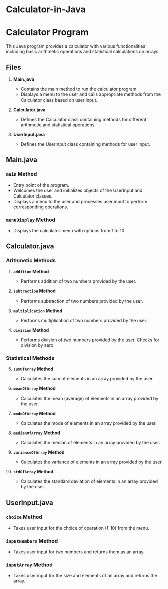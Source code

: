 # Calculator-in-Java

# Calculator Program

This Java program provides a calculator with various functionalities including basic arithmetic operations and statistical calculations on arrays.

## Files

1. **Main.java**
   - Contains the main method to run the calculator program.
   - Displays a menu to the user and calls appropriate methods from the Calculator class based on user input.

2. **Calculator.java**
   - Defines the Calculator class containing methods for different arithmetic and statistical operations.

3. **UserInput.java**
   - Defines the UserInput class containing methods for user input.

## Main.java

### `main` Method
- Entry point of the program.
- Welcomes the user and initializes objects of the UserInput and Calculator classes.
- Displays a menu to the user and processes user input to perform corresponding operations.

### `menuDisplay` Method
- Displays the calculator menu with options from 1 to 10.

## Calculator.java

### Arithmetic Methods
1. **`addition` Method**
   - Performs addition of two numbers provided by the user.

2. **`subtraction` Method**
   - Performs subtraction of two numbers provided by the user.

3. **`multiplication` Method**
   - Performs multiplication of two numbers provided by the user.

4. **`division` Method**
   - Performs division of two numbers provided by the user. Checks for division by zero.

### Statistical Methods
5. **`sumOfArray` Method**
   - Calculates the sum of elements in an array provided by the user.

6. **`meanOfArray` Method**
   - Calculates the mean (average) of elements in an array provided by the user.

7. **`modeOfArray` Method**
   - Calculates the mode of elements in an array provided by the user.

8. **`medianOfArray` Method**
   - Calculates the median of elements in an array provided by the user.

9. **`varianceOfArray` Method**
   - Calculates the variance of elements in an array provided by the user.

10. **`stdOfArray` Method**
    - Calculates the standard deviation of elements in an array provided by the user.

## UserInput.java

### `choice` Method
- Takes user input for the choice of operation (1-10) from the menu.

### `inputNumbers` Method
- Takes user input for two numbers and returns them as an array.

### `inputArray` Method
- Takes user input for the size and elements of an array and returns the array.

